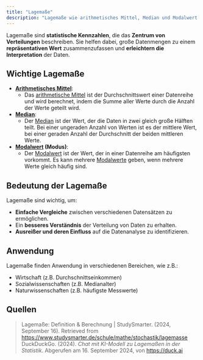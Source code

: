 ```yaml
---
title: "Lagemaße"
description: "Lagemaße wie arithmetisches Mittel, Median und Modalwert beschreiben das Zentrum von Datenverteilungen. Sie fassen große Datenmengen zusammen, erleichtern Vergleiche und helfen bei der Interpretation von Daten in verschiedenen Bereichen."
---
```


Lagemaße sind **statistische Kennzahlen**, die das **Zentrum von Verteilungen** beschreiben. Sie helfen dabei, große Datenmengen zu einem **repräsentativen Wert** zusammenzufassen und **erleichtern die Interpretation** der Daten.

## Wichtige Lagemaße
- **[Arithmetisches Mittel](/lerninhalte/arithmetisches-mittel)**: 
  - Das [arithmetische Mittel](/lerninhalte/arithmetisches-mittel) ist der Durchschnittswert einer Datenreihe und wird berechnet, indem die Summe aller Werte durch die Anzahl der Werte geteilt wird.
- **[Median](/lerninhalte/median)**: 
  - Der [Median](/lerninhalte/median) ist der Wert, der die Daten in zwei gleich große Hälften teilt. Bei einer ungeraden Anzahl von Werten ist es der mittlere Wert, bei einer geraden Anzahl der Durchschnitt der beiden mittleren Werte.
- **[Modalwert](/lerninhalte/modalwert) (Modus)**: 
  - Der [Modalwert](/lerninhalte/modalwert) ist der Wert, der in einer Datenreihe am häufigsten vorkommt. Es kann mehrere [Modalwerte](/lerninhalte/modalwert) geben, wenn mehrere Werte gleich häufig sind.

## Bedeutung der Lagemaße
Lagemaße sind wichtig, um:
- **Einfache Vergleiche** zwischen verschiedenen Datensätzen zu ermöglichen.
- Ein **besseres Verständnis** der Verteilung von Daten zu erhalten.
- **Ausreißer und deren Einfluss** auf die Datenanalyse zu identifizieren.

## Anwendung
Lagemaße finden Anwendung in verschiedenen Bereichen, wie z.B.:
- Wirtschaft (z.B. Durchschnittseinkommen)
- Sozialwissenschaften (z.B. Medianalter)
- Naturwissenschaften (z.B. häufigste Messwerte)

## Quellen

> Lagemaße: Definition & Berechnung | StudySmarter. (2024, September 16). Retrieved from https://www.studysmarter.de/schule/mathe/stochastik/lagemasse
> DuckDuckGo. (2024). *Chat mit KI-Modell zu Lagemaßen in der Statistik*. Abgerufen am 16. September 2024, von https://duck.ai